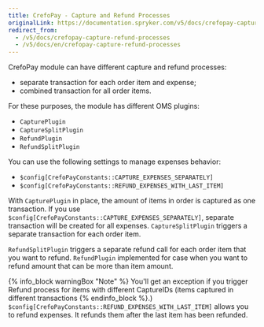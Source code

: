 ```yaml
---
title: CrefoPay - Capture and Refund Processes
originalLink: https://documentation.spryker.com/v5/docs/crefopay-capture-refund-processes
redirect_from:
  - /v5/docs/crefopay-capture-refund-processes
  - /v5/docs/en/crefopay-capture-refund-processes
---
```


CrefoPay module can have different capture and refund processes:

* separate transaction for each order item and expense;
* combined transaction for all order items.

For these purposes, the module has different OMS plugins:

* `CapturePlugin`
* `CaptureSplitPlugin`
* `RefundPlugin`
* `RefundSplitPlugin`

You can use the following settings to manage expenses behavior:

* `$config[CrefoPayConstants::CAPTURE_EXPENSES_SEPARATELY]`
* `$config[CrefoPayConstants::REFUND_EXPENSES_WITH_LAST_ITEM]`

With `CapturePlugin` in place, the amount of items in order is captured as one transaction. If you use `$config[CrefoPayConstants::CAPTURE_EXPENSES_SEPARATELY]`, separate transaction will be created for all expenses. `CaptureSplitPlugin` triggers a separate transaction for each order item.

`RefundSplitPlugin` triggers a separate refund call for each order item that you want to refund. `RefundPlugin` implemented for case when you want to refund amount that can be more than item amount.

{% info_block warningBox "Note" %}
You'll get an exception if you trigger Refund process for items with different CaptureIDs (items captured in different transactions
{% endinfo_block %}.)
`$config[CrefoPayConstants::REFUND_EXPENSES_WITH_LAST_ITEM]` allows you to refund expenses. It refunds them after the last item has been refunded.
